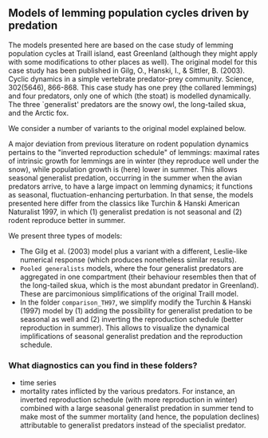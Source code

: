 ## Models of lemming population cycles driven by predation 

The models presented here are based on the case study of lemming population cycles at Traill island, east Greenland (although they might apply with some modifications to other places as well). The original model for this case study has been published in Gilg, O., Hanski, I., & Sittler, B. (2003). Cyclic dynamics in a simple vertebrate predator-prey community. Science, 302(5646), 866-868. This case study has one prey (the collared lemmings) and four predators, only one of which (the stoat) is modelled dynamically. The three `generalist' predators are the snowy owl, the long-tailed skua, and the Arctic fox. 

We consider a number of variants to the original model explained below. 

A major deviation from previous literature on rodent population dynamics pertains to the "inverted reproduction schedule" of lemmings: maximal rates of intrinsic growth for lemmings are in winter (they reproduce well under the snow), while population growth is (here) lower in summer. This allows seasonal generalist predation, occurring in the summer when the avian predators arrive, to have a large impact on lemming dynamics; it functions as seasonal, fluctuation-enhancing perturbation. In that sense, the models presented here differ from the classics like Turchin & Hanski American Naturalist 1997, in which (1) generalist predation is not seasonal and (2) rodent reproduce better in summer. 

We present three types of models: 
- The Gilg et al. (2003) model plus a variant with a different, Leslie-like numerical response (which produces nonetheless similar results). 
- ``Pooled generalists`` models, where the four generalist predators are aggregated in one compartment (their behaviour resembles then that of the long-tailed skua, which is the most abundant predator in Greenland). These are parcimonious simplifications of the original Traill model. 
- In the folder ``comparison_TH97``, we simplify modify the Turchin & Hanski (1997) model by (1) adding the possibility for generalist predation to be seasonal as well and (2) inverting the reproduction schedule (better reproduction in summer). This allows to visualize the dynamical implifications of seasonal generalist predation and the reproduction schedule. 

### What diagnostics can you find in these folders? 
- time series
- mortality rates inflicted by the various predators. For instance, an inverted reproduction schedule (with more reproduction in winter) combined with a large seasonal generalist predation in summer tend to make most of the summer mortality (and hence, the population declines) attributable to generalist predators instead of the specialist predator. 
